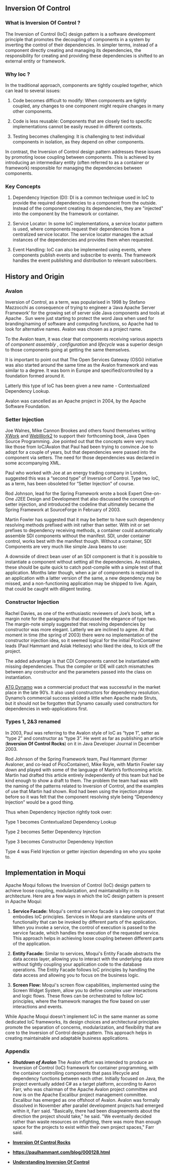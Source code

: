 ## Inversion Of Control

### What is Inversion Of Control ?
  
The Inversion of Control (IoC) design pattern is a software development principle that promotes the decoupling of components in a system by inverting the control of their dependencies. In simpler terms, instead of a component directly creating and managing its dependencies, the responsibility for creating and providing these dependencies is shifted to an external entity or framework.

### Why Ioc ? 
In the traditional approach, components are tightly coupled together, which can lead to several issues:

1.  Code becomes difficult to modify: When components are tightly coupled, any changes to one component might require changes in many other components.
    
2.  Code is less reusable: Components that are closely tied to specific implementations cannot be easily reused in different contexts.
    
3.  Testing becomes challenging: It is challenging to test individual components in isolation, as they depend on other components.
    
In contrast, the Inversion of Control design pattern addresses these issues by promoting loose coupling between components. This is achieved by introducing an intermediary entity (often referred to as a container or framework) responsible for managing the dependencies between components.

### Key Concepts

1.  Dependency Injection (DI): DI is a common technique used in IoC to provide the required dependencies to a component from the outside. Instead of the component creating its dependencies, they are "injected" into the component by the framework or container.
    
2.  Service Locator: In some IoC implementations, a service locator pattern is used, where components request their dependencies from a centralized service locator. The service locator manages the actual instances of the dependencies and provides them when requested.
    
3.  Event Handling: IoC can also be implemented using events, where components publish events and subscribe to events. The framework handles the event publishing and distribution to relevant subscribers.

## History and Origin 

### Avalon

Inversion of Control, as a term, was popularised in 1998 by  Stefano Mazzocchi  as consequence of trying to engineer a ‘Java Apache Server Framework’ for the growing set of server side Java components and tools at  Apache . Sun were just starting to protect the word Java when used for branding/naming of software and computing functions, so Apache had to look for alternative names. Avalon was chosen as a project name.

To the Avalon team, it was clear that components receiving various aspects of  _component assembly_  ,  _configuration_  and  _lifecycle_  was a superior design to those components going at getting the same themselves.

It is important to point out that The Open Services Gateway (OSGi) initiative was also started around the same time as the Avalon framework and was similar to a degree. It was born in Europe and specified/controlled by a foundation formed around it.

Latterly this type of IoC has been given a new name - Contextualized Dependency Lookup.

Avalon was cancelled as an Apache project in 2004, by the Apache Software Foundation.

### Setter Injection

Joe Walnes, Mike Cannon Brookes and others found themselves writing  [XWork](http://www.opensymphony.com/xwork/)  and  [WebWork2](http://www.opensymphony.com/webwork/)  to support their forthcoming book,  Java Open Source Programming. Joe pointed out that the concepts were very much like those from IoC/Avalon that Paul had been trying to convince Joe to adopt for a couple of years, but that dependencies were passed into the component via setters. The need for those dependencies was declared in some accompanying XML.

Paul who worked with Joe at an energy trading company in London, suggested this was a “second type” of Inversion of Control. Type two IoC, as a term, has been obsoleted for “Setter Injection” of course.

Rod Johnson, lead for the  Spring Framework wrote a book  Expert One-on-One J2EE Design and Development that also discussed the concepts of setter injection, and introduced the codeline that ultimately became the  Spring Framework at SourceForge in February of 2003.

Martin Fowler has suggested that it may be better to have such dependency resolving methods prefixed with init rather than setter. With init or set prefixes to dependency receiving methods, a container could automatically assemble SDI components without the manifest. SDI, under container control, works best with the manifest though. Without a container, SDI Components are very much like simple Java beans to use:

A downside of direct bean user of an SDI component is that it is possible to instantiate a component without setting all the dependencies. As mistakes, these should be quite quick to catch post-compile with a simple test of that application. Months later though, when a jar of components is replaced in an application with a latter version of the same, a new dependency may be missed, and a non-functioning application may be shipped to live. Again, that could be caught with diligent testing.

### Constructor Injection

Rachel Davies, as one of the enthusiastic reviewers of Joe’s book, left a margin note for the paragraphs that discussed the elegance of type two. The margin-note simply suggested that resolving dependencies by constructor was more elegant. Latterly we are inclined to agree. At that moment in time (the spring of 2003) there were no implementation of the constructor injection idea, so it seemed logical for the initial PicoContainer leads (Paul Hammant and Aslak Hellesoy) who liked the idea, to kick off the project.

The added advantage is that CDI Components cannot be instantiated with missing dependencies. Thus the compiler or IDE will catch mismatches between any constructor and the parameters passed into the class on instantiation.

[ATG Dynamo](http://www.atg.com/en/company/dynamo.jhtml)  was a commercial product that was successful in the market place in the late 90’s. It also used constructors for dependency resolution. Dynamo’s commercial success yielded a little when Apache made Struts, but it should not be forgotten that Dynamo casually used constructors for dependencies in web-applications first.

### Types 1, 2&3 renamed

In 2003, Paul was referring to the Avalon style of IoC as “type 1”, setter as “type 2” and constructor as “type 3”. He went as far as publishing an article (**Inversion Of Control Rocks**) on it in Java Developer Journal in December 2003.

Rod Johnson of the Spring Framework team, Paul Hammant (former Avaloner, and co-lead of PicoContainer), Mike Royle, with Martin Fowler say down and played with some of the language of Martin’s forthcoming article. Martin had drafted this article entirely independently of this team but had be kind enough to show a draft to them. The problem the team had was with the naming of the patterns related to Inversion of Control, and the examples of use that Martin had shown. Rod had been using the injection phrase before so it was felt that the component resolving style being “Dependency Injection” would be a good thing.

Thus when Dependency Injection rightly took over:

Type 1 becomes Contextualized Dependency Lookup

Type 2 becomes Setter Dependency Injection

Type 3 becomes Constructor Dependency Injection

Type 4 was Field Injection or getter injection depending on who you spoke to.

## Implementation in Moqui 

Apache Moqui follows the Inversion of Control (IoC) design pattern to achieve loose coupling, modularization, and maintainability in its architecture.
Here are a few ways in which the IoC design pattern is present in Apache Moqui:

1.  **Service Facade:** Moqui's central service facade is a key component that embodies IoC principles. Services in Moqui are standalone units of functionality that can be invoked by different parts of the application. When you invoke a service, the control of execution is passed to the service facade, which handles the execution of the requested service. This approach helps in achieving loose coupling between different parts of the application.
    
2.  **Entity Facade:** Similar to services, Moqui's Entity Facade abstracts the data access layer, allowing you to interact with the underlying data store without tightly coupling your application code to the database operations. The Entity Facade follows IoC principles by handling the data access and allowing you to focus on the business logic.
    
3.  **Screen Flow:** Moqui's screen flow capabilities, implemented using the Screen Widget System, allow you to define complex user interactions and logic flows. These flows can be orchestrated to follow IoC principles, where the framework manages the flow based on user interactions and events.
    

While Apache Moqui doesn't implement IoC in the same manner as some dedicated IoC frameworks, its design choices and architectural principles promote the separation of concerns, modularization, and flexibility that are core to the Inversion of Control design pattern. This approach helps in creating maintainable and adaptable business applications.

### Appendix
- _**Shutdown of Avalon**_
The Avalon effort was intended to produce an Inversion of Control (IoC) framework for container programming, with the container controlling components that pass lifecycle and dependency functions between each other. Initially focused on Java, the project eventually added C# as a target platform, according to Aaron Farr, who was chairman of the Apache Avalon project committee and now is on the Apache Excalibur project management committee. Excalibur has emerged as one offshoot of Avalon.
Avalon was formally dissolved in November after parallel development projects had emerged within it, Farr said. "Basically, there had been disagreements about the direction the project should take," he said.
"We eventually decided rather than waste resources on infighting, there was more than enough space for the projects to exist within their own project spaces," Farr said.

- [**Inversion Of Control Rocks**](https://paulhammant.com/files/JDJ_2003_12_IoC_Rocks-final.pdf)
- **https://paulhammant.com/blog/000128.html**
- [**Understanding Inversion Of Control**](https://medium.com/@amitkma/understanding-inversion-of-control-ioc-principle-163b1dc97454)

